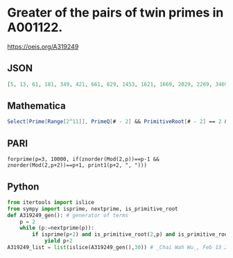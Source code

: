 # Greater of the pairs of twin primes in A001122\.
https://oeis.org/A319249
## JSON
```JSON
[5, 13, 61, 181, 349, 421, 661, 829, 1453, 1621, 1669, 2029, 2269, 3469, 3853, 4021, 4093, 4261, 4789, 6781, 6829, 6949, 7549, 8221, 8293, 8821, 9421, 10069, 10093, 10141, 10501, 10861, 12253, 12613, 13933, 14389, 14629, 14869, 16069, 16189, 16981, 17389, 17749]
```
## Mathematica
```Mathematica
Select[Prime[Range[2^11]], PrimeQ[# - 2] && PrimitiveRoot[# - 2] == 2 && PrimitiveRoot[#] == 2 &] (* _Amiram Eldar_, May 02 2023 *)
```
## PARI
```PARI
forprime(p=3, 10000, if(znorder(Mod(2,p))==p-1 && znorder(Mod(2,p+2))==p+1, print1(p+2, ", ")))
```
## Python
```Python
from itertools import islice
from sympy import isprime, nextprime, is_primitive_root
def A319249_gen(): # generator of terms
    p = 2
    while (p:=nextprime(p)):
        if isprime(p+2) and is_primitive_root(2,p) and is_primitive_root(2,p+2):
            yield p+2
A319249_list = list(islice(A319249_gen(),30)) # _Chai Wah Wu_, Feb 13 2023
```
